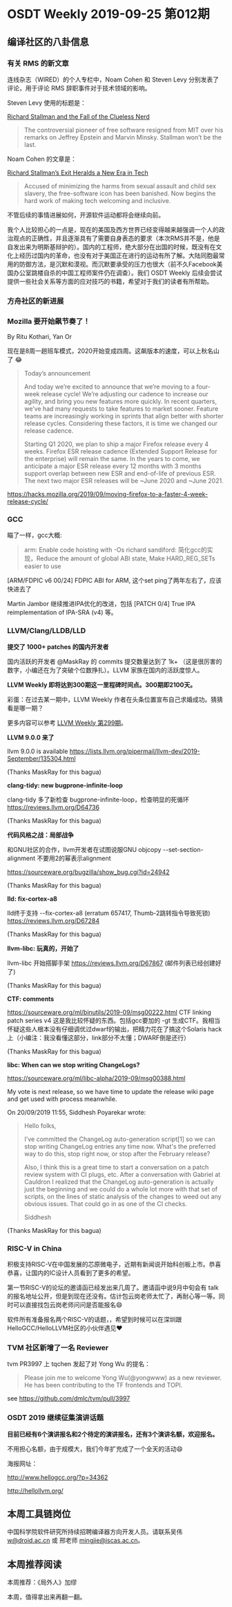# OSDT Weekly 2019-09-25 第012期

## 编译社区的八卦信息

### 有关 RMS 的新文章

连线杂志（WIRED）的个人专栏中，Noam Cohen 和 Steven Levy 分别发表了评论，用于评论 RMS 辞职事件对于技术领域的影响。

Steven Levy 使用的标题是：

[Richard Stallman and the Fall of the Clueless Nerd](https://www.wired.com/story/richard-stallman-and-the-fall-of-the-clueless-nerd/)

> The controversial pioneer of free software resigned from MIT over his remarks on Jeffrey Epstein and Marvin Minsky. Stallman won’t be the last.

Noam Cohen 的文章是：

[Richard Stallman’s Exit Heralds a New Era in Tech](https://www.wired.com/story/richard-stallmans-exit-heralds-a-new-era-in-tech/)

> Accused of minimizing the harms from sexual assault and child sex slavery, the free-software icon has been banished. Now begins the hard work of making tech welcoming and inclusive.

不管后续的事情进展如何，开源软件运动都将会继续向前。

我个人比较担心的一点是，现在的美国及西方世界已经变得越来越强调一个人的政治观点的正确性，并且逐渐具有了需要自身表态的要求（本次RMS并不是，他是自发出来为明斯基辩护的）。国内的工程师，绝大部分在出国的时候，既没有在文化上经历过国内的革命，也没有对于美国正在进行的运动有所了解。大陆同胞最常用的防御方法，是沉默和漠视。而沉默要承受的压力也很大（前不久Facebook美国办公室跳楼自杀的中国工程师案件仍在调查）。我们 OSDT Weekly 后续会尝试提供一些社会关系等方面的应对技巧的书籍，希望对于我们的读者有所帮助。

### 方舟社区的新进展

### Mozilla 要开始飙节奏了！

By Ritu Kothari, Yan Or

现在是8周一趟班车模式，2020开始变成四周。这飙版本的速度，可以上秋名山了 😂

> Today’s announcement
>
> And today we’re excited to announce that we’re moving to a four-week release cycle! We’re adjusting our cadence to increase our agility, and bring you new features more quickly. In recent quarters, we’ve had many requests to take features to market sooner. Feature teams are increasingly working in sprints that align better with shorter release cycles. Considering these factors, it is time we changed our release cadence.
>
> Starting Q1 2020, we plan to ship a major Firefox release every 4 weeks. Firefox ESR release cadence (Extended Support Release for the enterprise) will remain the same. In the years to come, we anticipate a major ESR release every 12 months with 3 months support overlap between new ESR and end-of-life of previous ESR. The next two major ESR releases will be ~June 2020 and ~June 2021.

https://hacks.mozilla.org/2019/09/moving-firefox-to-a-faster-4-week-release-cycle/

### GCC

瞄了一样，gcc大概:

> arm: Enable code hoisting with -Os
> richard sandiford: 简化gcc的实现，Reduce the amount of global ABI state, Make HARD_REG_SETs easier to use

\[ARM/FDPIC v6 00/24\] FDPIC ABI for ARM, 这个set ping了两年左右了，应该快进去了

Martin Jambor 继续推进IPA优化的改进，包括 \[PATCH 0/4\] True IPA reimplementation of IPA-SRA (v4) 等。

### LLVM/Clang/LLDB/LLD

**提交了 1000+ patches 的国内开发者**

国内活跃的开发者 @MaskRay 的 commits 提交数量达到了 1k+ （这是很厉害的数字，小编还在为了突破个位数挣扎）。LLVM 家族在国内的活跃度惊人。

**LLVM Weekly 即将达到300期这一里程碑时间点。300期即2100天。**

彩蛋：在过去某一期中，LLVM Weekly 作者在头条位置宣布自己求婚成功。猜猜看是哪一期？

更多内容可以参考 [LLVM Weekly 第299期](http://llvmweekly.org/issue/299)。

**LLVM 9.0.0 来了**

llvm 9.0.0 is available https://lists.llvm.org/pipermail/llvm-dev/2019-September/135304.html

(Thanks MaskRay for this bagua)

**clang-tidy: new bugprone-infinite-loop**

clang-tidy 多了新检查 bugprone-infinite-loop，检查明显的死循环 https://reviews.llvm.org/D64736

(Thanks MaskRay for this bagua)

**代码风格之战：局部战争**

和GNU社区的合作，llvm开发者在试图说服GNU objcopy --set-section-alignment 不要用2的幂表示alignment

https://sourceware.org/bugzilla/show_bug.cgi?id=24942

(Thanks MaskRay for this bagua)

**lld: fix-cortex-a8**

lld终于支持 --fix-cortex-a8 (erratum 657417, Thumb-2跳转指令导致死锁) https://reviews.llvm.org/D67284

(Thanks MaskRay for this bagua)

**llvm-libc: 玩真的，开始了**

llvm-libc 开始搭脚手架 https://reviews.llvm.org/D67867 (邮件列表已经创建好了)

(Thanks MaskRay for this bagua)

**CTF: comments**

https://sourceware.org/ml/binutils/2019-09/msg00222.html  CTF linking patch series v4 这是我比较怀疑的东西。包括gcc要加的 -gt 生成CTF。我相当怀疑这些人根本没有仔细调优过dwarf的输出，把精力花在了搞这个Solaris hack上（小编注：我没看懂这部分，link部分不太懂；DWARF倒是还行）

(Thanks MaskRay for this bagua)


**libc: When can we stop writing ChangeLogs?**

https://sourceware.org/ml/libc-alpha/2019-09/msg00388.html

My vote is next release, so we have time to update the release wiki page
and get used with process meanwhile.

On 20/09/2019 11:55, Siddhesh Poyarekar wrote:
> Hello folks,
>
> I've committed the ChangeLog auto-generation script[1] so we can stop
> writing ChangeLog entries any time now.  What's the preferred way to do
> this, stop right now, or stop after the February release?
>
> Also, I think this is a great time to start a conversation on a patch
> review system with CI plugs, etc.  After a conversation with Gabriel at
> Cauldron I realized that the ChangeLog auto-generation is actually just
> the beginning and we could do a whole lot more with that set of scripts,
> on the lines of static analysis of the changes to weed out any obvious
> issues.  That could go in as one of the CI checks.
>
> Siddhesh

(Thanks MaskRay for this bagua)

### RISC-V in China

积极支持RISC-V在中国发展的芯原微电子，近期有新闻说开始科创板上市。恭喜恭喜，让国内的IC设计人员看到了更多的希望。

第一节RISC-V的论坛的邀请函已经发出来几周了。邀请函中说9月中旬会有 talk 的报名地址公开，但是到现在还没有。估计包云岗老师太忙了，再耐心等一等。同时可以直接找包云岗老师问问是否能报名😄

软件所有准备报名两个RISC-V的话题，，希望到时候可以在深圳跟HelloGCC/HelloLLVM社区的小伙伴遇见❤️

### TVM 社区新增了一名 Reviewer

tvm PR3997 上 tqchen 发起了对 Yong Wu 的提名：

> Please join me to welcome Yong Wu(@yongwww) as a new reviewer. He has been contributing to the TF frontends and TOPI.

see https://github.com/dmlc/tvm/pull/3997

### OSDT 2019 继续征集演讲话题

**目前已经有6个演讲报名和2个待定的演讲报名，还有3个演讲名额，欢迎报名。**

不用担心名额，由于规模大，我们今年扩充成了一个全天的活动😄

海报网址：

http://www.hellogcc.org/?p=34362

http://hellollvm.org/

## 本周工具链岗位

中国科学院软件研究所持续招聘编译器方向开发人员。请联系吴伟 w@droid.ac.cn 或 邢老师 mingjie@iscas.ac.cn。

## 本周推荐阅读

本周推荐：《局外人》加缪

本周，值得拿出来再翻一翻。
